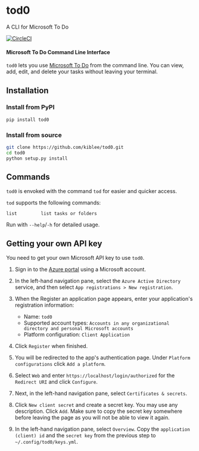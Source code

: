 tod0
====

A CLI for Microsoft To Do

[![CircleCI](https://circleci.com/gh/kiblee/tod0.svg?style=svg&circle-token=7c223e0b25b7428107e841926315e74478cacb55)](https://circleci.com/gh/kiblee/tod0)


#### Microsoft To Do Command Line Interface

`tod0` lets you use [Microsoft To Do](https://todo.microsoft.com/) from the command line. 
You can view, add, edit, and delete your tasks without leaving your terminal. 


Installation
------------

### Install from PyPI

```sh
pip install tod0
```

### Install from source

```sh
git clone https://github.com/kiblee/tod0.git
cd tod0
python setup.py install
```


Commands
--------
`tod0` is envoked with the command `tod` for easier and quicker access.

`tod` supports the following commands:

    list         list tasks or folders
 
Run with `--help`/`-h` for detailed usage.


Getting your own API key
------------------------

You need to get your own Microsoft API key to use `tod0`. 
  1. Sign in to the [Azure portal](https://portal.azure.com/) using a Microsoft account.
  2. In the left-hand navigation pane, select the `Azure Active Directory` service, and then select `App registrations > New registration`.
  3. When the Register an application page appears, enter your application's registration information:
     - Name: `tod0`
     - Supported account types: `Accounts in any organizational directory and personal Microsoft accounts`
     - Platform configuration: `Client Application`
  4. Click `Register` when finished.
  5. You will be redirected to the app's authentication page. Under `Platform configurations` click `Add a platform`. 
  6. Select `Web` and enter `https://localhost/login/authorized` for the `Redirect URI` and click `Configure`.
  
  7. Next, in the left-hand navigation pane, select `Certificates & secrets`.
  6. Click `New client secret` and create a secret key. You may use any description. Click `Add`. Make sure to copy the secret key somewhere before leaving the page as you will not be able to view it again.
  7. In the left-hand navigation pane, select `Overview`. Copy the `application (client) id` and the `secret key` from the previous step to `~/.config/tod0/keys.yml`. 
  
